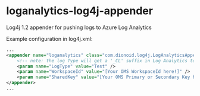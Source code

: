 # loganalytics-log4j-appender
Log4j 1.2 appender for pushing logs to Azure Log Analytics

Example configuration in log4j.xml:

```xml
...
<appender name="loganalytics" class="com.dionoid.log4j.LogAnalyticsAppender">
    <!-- note: the log Type will get a '_CL' suffix in Log Analytics to distinguish it as a Custom Log -->
    <param name="LogType" value="Test" />
    <param name="WorkspaceId" value="[Your OMS WorkspaceId here!]" />
    <param name="SharedKey" value="[Your OMS Primary or Secondary Key here!]" />
</appender>
...
```
